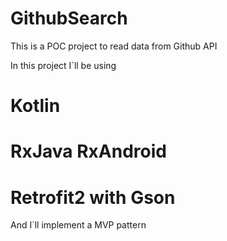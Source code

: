 # GithubSearch

This is a POC project to read data from Github API

In this project I`ll be using

# Kotlin
# RxJava RxAndroid
# Retrofit2 with Gson

And I`ll implement a MVP pattern
